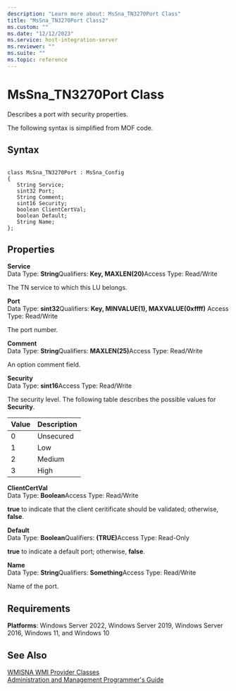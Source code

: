 ```yaml
---
description: "Learn more about: MsSna_TN3270Port Class"
title: "MsSna_TN3270Port Class2"
ms.custom: ""
ms.date: "12/12/2023"
ms.service: host-integration-server
ms.reviewer: ""
ms.suite: ""
ms.topic: reference
---
```

# MsSna_TN3270Port Class
Describes a port with security properties.  
  
 The following syntax is simplified from MOF code.  
  
## Syntax  
  
```  
  
class MsSna_TN3270Port : MsSna_Config  
{  
   String Service;  
   sint32 Port;  
   String Comment;  
   sint16 Security;  
   boolean ClientCertVal;  
   boolean Default;  
   String Name;  
};  
```  
  
## Properties  
 **Service**  
 Data Type: **String**Qualifiers: <strong>Key, MAXLEN(20)</strong>Access Type: Read/Write  
  
 The TN service to which this LU belongs.  
  
 **Port**  
 Data Type: **sint32**Qualifiers: **Key, MINVALUE(1), MAXVALUE(0xffff)** Access Type: Read/Write  
  
 The port number.  
  
 **Comment**  
 Data Type: **String**Qualifiers: <strong>MAXLEN(25)</strong>Access Type: Read/Write  
  
 An option comment field.  
  
 **Security**  
 Data Type: **sint16**Access Type: Read/Write  
  
 The security level. The following table describes the possible values for **Security**.  
  
|Value|Description|  
|-----------|-----------------|  
|0|Unsecured|  
|1|Low|  
|2|Medium|  
|3|High|  
  
 **ClientCertVal**  
 Data Type: **Boolean**Access Type: Read/Write  
  
 **true** to indicate that the client ceritificate should be validated; otherwise, **false**.  
  
 **Default**  
 Data Type: **Boolean**Qualifiers: <strong>(TRUE)</strong>Access Type: Read-Only  
  
 **true** to indicate a default port; otherwise, **false**.  
  
 **Name**  
 Data Type: **String**Qualifiers: **Something**Access Type: Read/Write  
  
 Name of the port.  
  
## Requirements  
 **Platforms**: Windows Server 2022, Windows Server 2019, Windows Server 2016, Windows 11, and Windows 10  
  
## See Also  
 [WMISNA WMI Provider Classes](../core/wmisna-wmi-provider-classes2.md)   
 [Administration and Management Programmer's Guide](./administration-and-management-programmer-s-guide2.md)
